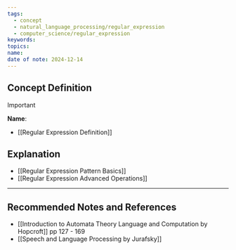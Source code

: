 ```yaml
---
tags:
  - concept
  - natural_language_processing/regular_expression
  - computer_science/regular_expression
keywords: 
topics: 
name: 
date of note: 2024-12-14
---
```


## Concept Definition

>[!important]
>**Name**: 



- [[Regular Expression Definition]]

## Explanation



- [[Regular Expression Pattern Basics]]
- [[Regular Expression Advanced Operations]]



-----------
##  Recommended Notes and References



- [[Introduction to Automata Theory Language and Computation by Hopcroft]] pp 127 - 169
- [[Speech and Language Processing by Jurafsky]]